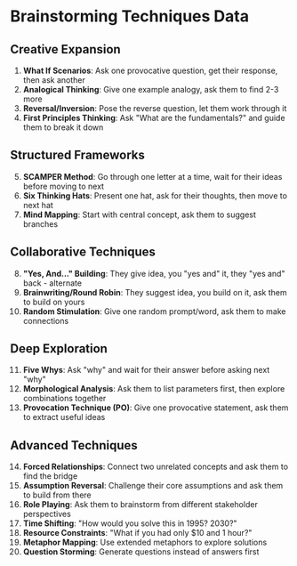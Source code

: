 <!-- Powered by SEAD-METHOD Core -->

# Brainstorming Techniques Data

## Creative Expansion

1. **What If Scenarios**: Ask one provocative question, get their response, then ask another
2. **Analogical Thinking**: Give one example analogy, ask them to find 2-3 more
3. **Reversal/Inversion**: Pose the reverse question, let them work through it
4. **First Principles Thinking**: Ask "What are the fundamentals?" and guide them to break it down

## Structured Frameworks

5. **SCAMPER Method**: Go through one letter at a time, wait for their ideas before moving to next
6. **Six Thinking Hats**: Present one hat, ask for their thoughts, then move to next hat
7. **Mind Mapping**: Start with central concept, ask them to suggest branches

## Collaborative Techniques

8. **"Yes, And..." Building**: They give idea, you "yes and" it, they "yes and" back - alternate
9. **Brainwriting/Round Robin**: They suggest idea, you build on it, ask them to build on yours
10. **Random Stimulation**: Give one random prompt/word, ask them to make connections

## Deep Exploration

11. **Five Whys**: Ask "why" and wait for their answer before asking next "why"
12. **Morphological Analysis**: Ask them to list parameters first, then explore combinations together
13. **Provocation Technique (PO)**: Give one provocative statement, ask them to extract useful ideas

## Advanced Techniques

14. **Forced Relationships**: Connect two unrelated concepts and ask them to find the bridge
15. **Assumption Reversal**: Challenge their core assumptions and ask them to build from there
16. **Role Playing**: Ask them to brainstorm from different stakeholder perspectives
17. **Time Shifting**: "How would you solve this in 1995? 2030?"
18. **Resource Constraints**: "What if you had only $10 and 1 hour?"
19. **Metaphor Mapping**: Use extended metaphors to explore solutions
20. **Question Storming**: Generate questions instead of answers first
